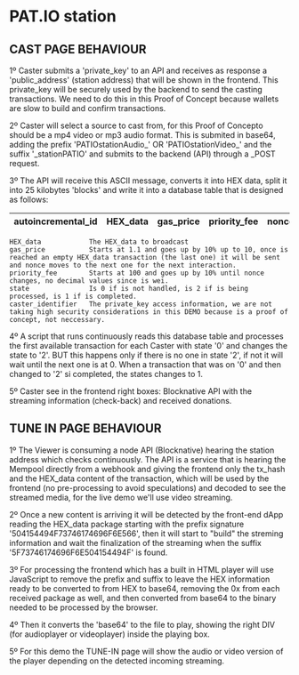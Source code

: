 # PAT.IO station

## CAST PAGE BEHAVIOUR

1º Caster submits a 'private_key' to an API and receives as response a 'public_address' (station address) that will be shown in the frontend. This private_key will be securely used by the backend to send the casting transactions. We need to do this in this Proof of Concept because wallets are slow to build and confirm transactions.

2º Caster will select a source to cast from, for this Proof of Concepto should be a mp4 video or mp3 audio format. This is submited in base64, adding the prefix 'PATIOstationAudio_' OR 'PATIOstationVideo_' and the suffix '_stationPATIO' and submits to the backend (API) through a _POST request.

3º The API will receive this ASCII message, converts it into HEX data, split it into 25 kilobytes 'blocks' and write it into a database table that is designed as follows:

 | autoincremental_id | HEX_data | gas_price | priority_fee | nonce | state | tx_hash | caster_identifier |
 |--------------------|----------|-----------|--------------|-------|-------|---------|-------------------|
```
HEX_data            The HEX_data to broadcast
gas_price           Starts at 1.1 and goes up by 10% up to 10, once is reached an empty HEX_data transaction (the last one) it will be sent and nonce moves to the next one for the next interaction.
priority_fee        Starts at 100 and goes up by 10% until nonce changes, no decimal values since is wei.
state               Is 0 if is not handled, is 2 if is being processed, is 1 if is completed.
caster_identifier   The private_key access information, we are not taking high security considerations in this DEMO because is a proof of concept, not neccessary.
```
4º A script that runs continuously reads this database table and processes the first available transaction for each Caster with state '0' and changes the state to '2'. BUT this happens only if there is no one in state '2', if not it will wait until the next one is at 0. When a transaction that was on '0' and then changed to '2' si completed, the states changes to 1.

5º Caster see in the frontend right boxes: Blocknative API with the streaming information (check-back) and received donations.

## TUNE IN PAGE BEHAVIOUR

1º The Viewer is consuming a node API (Blocknative) hearing the station address which checks continuously. The API is a service that is hearing the Mempool directly from a webhook and giving the frontend only the tx_hash and the HEX_data content of the transaction, which will be used by the frontend (no pre-processing to avoid speculations) and decoded to see the streamed media, for the live demo we'll use video streaming.

2º Once a new content is arriving it will be detected by the front-end dApp reading the HEX_data package starting with the prefix signature '504154494F73746174696F6E566', then it will start to "build" the streming information and wait the finalization of the streaming when the suffix '5F73746174696F6E504154494F' is found.

3º For processing the frontend which has a built in HTML player will use JavaScript to remove the prefix and suffix to leave the HEX information ready to be converted to from HEX to base64, removing the 0x from each received package as well, and then converted from base64 to the binary needed to be processed by the browser.

4º Then it converts the 'base64' to the file to play, showing the right DIV (for audioplayer or videoplayer) inside the playing box.

5º For this demo the TUNE-IN page will show the audio or video version of the player depending on the detected incoming streaming.
